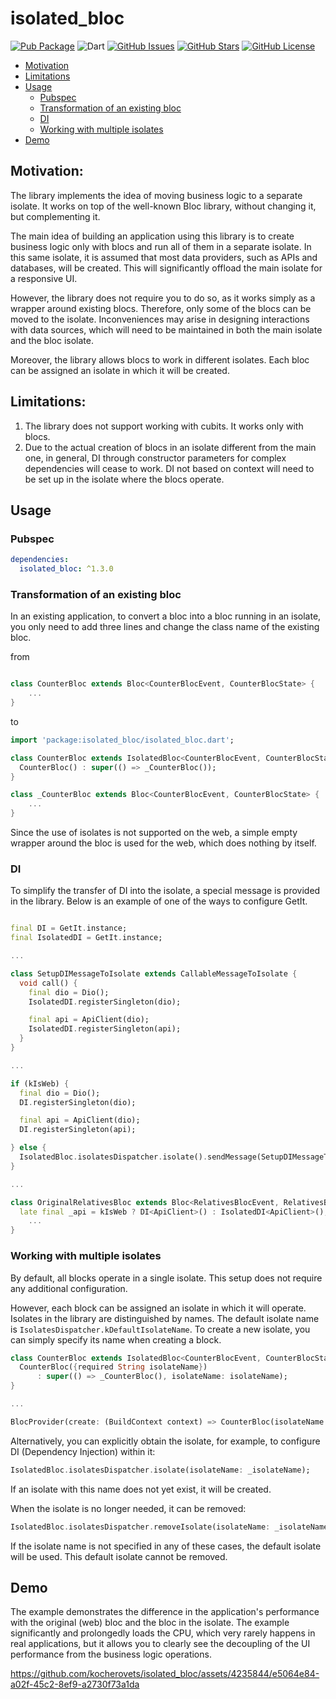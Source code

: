 # isolated_bloc

[![Pub Package](https://img.shields.io/pub/v/isolated_bloc.svg?style=for-the-badge&logo=Dart)](https://pub.dev/packages/isolated_bloc)
![Dart](https://img.shields.io/badge/dart-%230175C2.svg?style=for-the-badge&logo=dart&logoColor=white)
[![GitHub Issues](https://img.shields.io/github/issues/kocherovets/isolated_bloc.svg?style=for-the-badge&logo=GitHub)](https://github.com/kocherovets/isolated_bloc/issues)
[![GitHub Stars](https://img.shields.io/github/stars/kocherovets/isolated_bloc.svg?style=for-the-badge&logo=GitHub)](https://github.com/kocherovets/isolated_bloc/stargazers)
[![GitHub License](https://img.shields.io/badge/license-MIT-blue.svg?style=for-the-badge&logo=GitHub)](https://raw.githubusercontent.com/kocherovets/isolated_bloc/main/LICENSE)

- [Motivation](#Motivation)
- [Limitations](#Limitations)
- [Usage](#Usage)
  * [Pubspec](#Pubspec)
  * [Transformation of an existing bloc](#Transformation-of-an-existing-bloc)
  * [DI](#DI)
  * [Working with multiple isolates](#Working-with-multiple-isolates)
- [Demo](#Demo)

## Motivation:

The library implements the idea of moving business logic to a separate isolate. It works on top of the well-known Bloc library, without changing it, but complementing it.

The main idea of building an application using this library is to create business logic only with blocs and run all of them in a separate isolate. In this same isolate, it is assumed that most data providers, such as APIs and databases, will be created. This will significantly offload the main isolate for a responsive UI.

However, the library does not require you to do so, as it works simply as a wrapper around existing blocs. Therefore, only some of the blocs can be moved to the isolate. Inconveniences may arise in designing interactions with data sources, which will need to be maintained in both the main isolate and the bloc isolate.

Moreover, the library allows blocs to work in different isolates. Each bloc can be assigned an isolate in which it will be created.

## Limitations:

1. The library does not support working with cubits. It works only with blocs.
2. Due to the actual creation of blocs in an isolate different from the main one, in general, DI through constructor parameters for complex dependencies will cease to work. DI not based on context will need to be set up in the isolate where the blocs operate.

## Usage

### Pubspec

```yaml
dependencies:
  isolated_bloc: ^1.3.0
```

### Transformation of an existing bloc

In an existing application, to convert a bloc into a bloc running in an isolate, you only need to add three lines and change the class name of the existing bloc.

from

```dart

class CounterBloc extends Bloc<CounterBlocEvent, CounterBlocState> {
    ...
}
```

to

```dart
import 'package:isolated_bloc/isolated_bloc.dart';

class CounterBloc extends IsolatedBloc<CounterBlocEvent, CounterBlocState> {
  CounterBloc() : super(() => _CounterBloc());
}

class _CounterBloc extends Bloc<CounterBlocEvent, CounterBlocState> {
    ...
}
```

Since the use of isolates is not supported on the web, a simple empty wrapper around the bloc is used for the web, which does nothing by itself.

### DI

To simplify the transfer of DI into the isolate, a special message is provided in the library. Below is an example of one of the ways to configure GetIt.

```dart

final DI = GetIt.instance;
final IsolatedDI = GetIt.instance;

...

class SetupDIMessageToIsolate extends CallableMessageToIsolate {
  void call() {
    final dio = Dio();
    IsolatedDI.registerSingleton(dio);

    final api = ApiClient(dio);
    IsolatedDI.registerSingleton(api);
  }
}

...

if (kIsWeb) {
  final dio = Dio();
  DI.registerSingleton(dio);

  final api = ApiClient(dio);
  DI.registerSingleton(api);

} else {
  IsolatedBloc.isolatesDispatcher.isolate().sendMessage(SetupDIMessageToIsolate());
}

...

class OriginalRelativesBloc extends Bloc<RelativesBlocEvent, RelativesBlocState> {
  late final _api = kIsWeb ? DI<ApiClient>() : IsolatedDI<ApiClient>();
    ...
}
```

### Working with multiple isolates

By default, all blocks operate in a single isolate. This setup does not require any additional configuration.

However, each block can be assigned an isolate in which it will operate. Isolates in the library are distinguished by names. The default isolate name is `IsolatesDispatcher.kDefaultIsolateName`. To create a new isolate, you can simply specify its name when creating a block.

```dart
class CounterBloc extends IsolatedBloc<CounterBlocEvent, CounterBlocState> {
  CounterBloc({required String isolateName})
      : super(() => _CounterBloc(), isolateName: isolateName);
}

...

BlocProvider(create: (BuildContext context) => CounterBloc(isolateName: _isolateName)),
```

Alternatively, you can explicitly obtain the isolate, for example, to configure DI (Dependency Injection) within it:

```dart
IsolatedBloc.isolatesDispatcher.isolate(isolateName: _isolateName);
```

If an isolate with this name does not yet exist, it will be created. 

When the isolate is no longer needed, it can be removed:

```dart
IsolatedBloc.isolatesDispatcher.removeIsolate(isolateName: _isolateName);
```
If the isolate name is not specified in any of these cases, the default isolate will be used. This default isolate cannot be removed.

## Demo

The example demonstrates the difference in the application's performance with the original (web) bloc and the bloc in the isolate. The example significantly and prolongedly loads the CPU, which very rarely happens in real applications, but it allows you to clearly see the decoupling of the UI performance from the business logic operations.

https://github.com/kocherovets/isolated_bloc/assets/4235844/e5064e84-a02f-45c2-8ef9-a2730f73a1da


